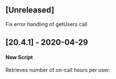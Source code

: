 ## [Unreleased]
Fix error handling of getUsers call

## [20.4.1] - 2020-04-29
#### New Script
Retrieves number of on-call hours per user.